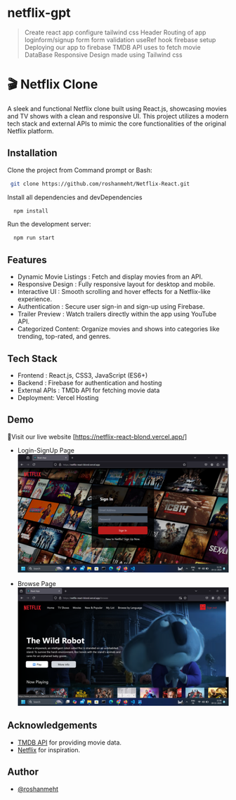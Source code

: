 # netflix-gpt

 >Create react app
 >configure tailwind css
 >Header
 >Routing of app
 >loginform/signup form
 >form validation
 >useRef hook
 >firebase setup
 >Deploying our app to firebase
 >TMDB API uses to fetch movie DataBase
 >Responsive Design made using Tailwind css

#  🎬 Netflix Clone

A sleek and functional Netflix clone built using React.js, showcasing movies and TV shows with a clean and responsive UI. This project utilizes a modern tech stack and external APIs to mimic the core functionalities of the original Netflix platform.


## Installation

Clone the project from Command prompt or Bash:

```bash
 git clone https://github.com/roshanmeht/Netflix-React.git
```
Install all dependencies and devDependencies
```bash
  npm install
```
Run the development server:
```bash
  npm run start
```
    
## Features

- Dynamic Movie Listings : Fetch and display movies from an API.
- Responsive Design : Fully responsive layout for desktop and mobile.
- Interactive UI : Smooth scrolling and hover effects for a Netflix-like experience.
- Authentication : Secure user sign-in and sign-up using Firebase.
- Trailer Preview : Watch trailers directly within the app using YouTube API.
- Categorized Content: Organize movies and shows into categories like trending, top-rated, and genres.



## Tech Stack

- Frontend : React.js, CSS3, JavaScript (ES6+)
- Backend : Firebase for authentication and hosting
- External APIs : TMDb API for fetching movie data
- Deployment: Vercel Hosting

## Demo

👋Visit our live website [https://netflix-react-blond.vercel.app/]

- Login-SignUp Page
![Login-Signup Page](https://github.com/roshanmeht/Netflix-React/blob/main/Screenshot%20(7).png?raw=true)

- Browse Page
![Browse Page](https://github.com/roshanmeht/Netflix-React/blob/main/Screenshot%20(12).png?raw=true)



## Acknowledgements

 - [TMDB API](https://www.themoviedb.org/) for providing movie data.
 - [Netflix](https://www.netflix.com/browse) for inspiration.




## Author

- [@roshanmeht](https://github.com/roshanmeht)


